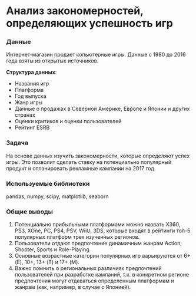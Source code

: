 # Анализ закономерностей, определяющих успешность игр

### Данные

Интернет-магазин продает копьютерные игры. Данные c 1980 до 2016 года взяты из открытых источников.

**Структура данных**:

- Названия игр
- Платформа
- Год выпуска
- Жанр игры
- Данные о продажах в Северной Америке, Европе и Японии и других странах
- Оценки критиков и оценки пользователей
- Рейтинг ESRB

### Задача

На основе данных изучить закономерности, которые определяют успех игры. Это позволит сделать ставку на потенциально популярный продукт и спланировать рекламные кампании на 2017 год.

### Используемые библиотеки

pandas, numpy, scipy, matplotlib, seaborn

### Общие выводы

1. Потенциально прибыльными платформами можно назвать X360, PS3, XOne, PC, PS4, PSV, WiiU, 3DS, которые входят в рейтинги топ-5 популярных платформ трех изученных регионов. 
2. Пользователи отдают предпочтение динамичным жанрам Action, Shooter, Sports и Role-Playing. 
3. Основные возрастные категории популярных игр варьируются от 6+ (E), 10+, 13+ (T) и 17+ (M). 
4. Важно помнить о региональных различиях предпочтений пользователей при разработке кампаний, т.к. в конкретном регионе предпочтения могут отдаваться определенным платформам и жанрам (как, например, в случае с Японией).
